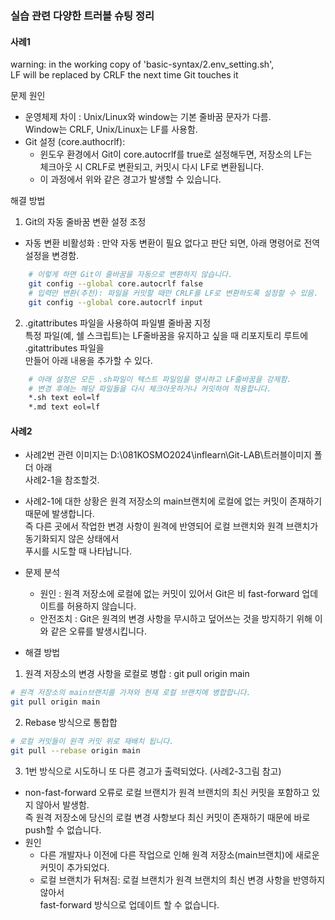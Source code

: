 ### 실습 관련 다양한 트러블 슈팅 정리
#### 사례1     
warning: in the working copy of 'basic-syntax/2.env_setting.sh',     
LF will be replaced by CRLF the next time Git touches it     

문제 원인      
- 운영체제 차이 : Unix/Linux와 window는 기본 줄바꿈 문자가 다름.     
Window는 CRLF, Unix/Linux는 LF를 사용함.     
- Git 설정 (core.authocrlf):      
    - 윈도우 환경에서 Git이 core.autocrlf를 true로 설정해두면, 저장소의 LF는     
    체크아웃 시 CRLF로 변환되고, 커밋시 다시 LF로 변환됩니다.    
    - 이 과정에서 위와 같은 경고가 발생할 수 있습니다.    

해결 방법     
1. Git의 자동 줄바꿈 변환 설정 조정    
- 자동 변환 비활성화 : 만약 자동 변환이 필요 없다고 판단 되면, 아래 명령어로 전역 설정을 변경함.     
```sh
    # 이렇게 하면 Git이 줄바꿈을 자동으로 변환하지 않습니다.  
    git config --global core.autocrlf false
    # 입력만 변환(추천): 파일을 커밋할 때만 CRLF를 LF로 변환하도록 설정할 수 있음.
    git config --global core.autocrlf input
```

2. .gitattributes 파일을 사용하여 파일별 줄바꿈 지정      
특정 파일(예, 쉘 스크립트)는 LF줄바꿈을 유지하고 싶을 때 리포지토리 루트에 .gitattributes 파일을     
만들어 아래 내용을 추가할 수 있다.    
```sh
    # 아래 설정은 모든 .sh파일이 텍스트 파일임을 명시하고 LF줄바꿈을 강제함.     
    # 변경 후에는 해당 파일들을 다시 체크아웃하거나 커밋하여 적용합니다.     
    *.sh text eol=lf
    *.md text eol=lf
```

#### 사례2
- 사례2번 관련 이미지는 D:\081KOSMO2024\inflearn\Git-LAB\트러블이미지 폴더 아래     
사례2-1을 참조할것.     
- 사례2-1에 대한 상황은 원격 저장소의 main브랜치에 로컬에 없는 커밋이 존재하기 때문에 발생합니다.     
즉 다른 곳에서 작업한 변경 사항이 원격에 반영되어 로컬 브랜치와 원격 브랜치가 동기화되지 않은 상태에서     
푸시를 시도할 때 나타납니다.     
- 문제 분석 
    - 원인 : 원격 저장소에 로컬에 없는 커밋이 있어서 Git은 비 fast-forward 업데이트를 허용하지 않습니다.    
    - 안전조치 : Git은 원격의 변경 사항을 무시하고 덮어쓰는 것을 방지하기 위해 이와 같은 오류를 발생시킵니다.    

- 해결 방법    
1. 원격 저장소의 변경 사항을 로컬로 병합 : git pull origin main
```sh
# 원격 저장소의 main브랜치를 가져와 현재 로컬 브랜치에 병합합니다. 
git pull origin main
```
2. Rebase 방식으로 통합합
```sh
# 로컬 커밋들이 원격 커밋 위로 재배치 됩니다.
git pull --rebase origin main
```
3. 1번 방식으로 시도하니 또 다른 경고가 출력되었다. (사례2-3그림 참고)     
- non-fast-forward 오류로 로컬 브랜치가 원격 브랜치의 최신 커밋을 포함하고 있지 않아서 발생함.    
즉 원격 저장소에 당신의 로컬 변경 사항보다 최신 커밋이 존재하기 때문에 바로 push할 수 없습니다.     
- 원인     
    - 다른 개발자나 이전에 다른 작업으로 인해 원격 저장소(main브랜치)에 새로운 커밋이 추가되었다.    
    - 로컬 브랜치가 뒤쳐짐: 로컬 브랜치가 원격 브랜치의 최신 변경 사항을 반영하지 않아서     
    fast-forward 방식으로 업데이트 할 수 없습니다.    

